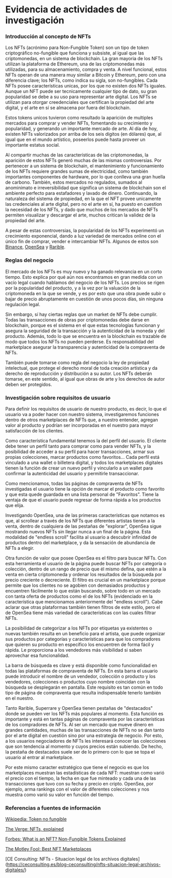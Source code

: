 # Evidencia de actividades de investigación
### Introducción al concepto de NFTs
Los NFTs (acrónimo para Non-Fungible Token) son un tipo de token criptográfico no-fungible que funciona y subsiste, al igual que las criptomonedas, en un sistema de blockchain. La gran mayoria de los NFTs utilizan la plataforma de Ethereum, una de las criptomonedas más utilizadas, para su almacenamiento, compra y venta. A nivel funcional, estos NFTs operan de una manera muy similar a Bitcoin y Ethereum, pero con una diferencia clave; los NFTs, como indica su sigla, son no-fungibles. Cada NFTs posee características unicas, por los que no existen dos NFTs iguales. Aunque un NFT puede ser tecnicamente cualquier tipo de dato, su gran popularidad se debe a su uso para representar arte digital. Los NFTs se utilizan para otorgar creedenciales que certifican la propiedad del arte digital, y el arte en sí se almacena por fuera del blockchain.

Estos tokens unicos tuvieron como resultado la aparición de multiples mercados para comprar y vender NFTs, fomentando su crecimiento y popularidad, y generando un importante mercado de arte. Al día de hoy, existen NFTs valorizados por arriba de los seis dígitos (en dólares) que, al igual que en el mundo artístico, poseerlos puede hasta proveer un importante estatus social.

Al compartir muchas de las características de las criptomonedas, la aparición de estos NFTs generó muchas de las mismas controversias. Por pertenecer a un sistema de blockchain, el mantenimiento y funcionamiento de los NFTs requiere grandes sumas de electricidad, como también importantes componentes de hardware, por lo que conlleva una gran huella de carbono. También, estos mercados no regulados, sumados al anominimato e irreversibilidad que significa un sistema de blockchain son el ambiente perfecto para estafadores y lavado de dinero. Continuando, la naturaleza del sistema de propiedad, en la que el NFT provee unicamente las credenciales al arte digital, pero no el arte en sí, ha puesto en cuestion la necesidad de los NFTs, y dado que muchos de los mercados de NFTs permiten visualizar y descargar el arte, muchos critican la validez de la propiedad del arte.

A pesar de estas controversias, la popularidad de los NFTs experimentó un crecimiento exponencial, dando a luz variedad de mercados online con el único fín de comprar, vender e intercambiar NFTs. Algunos de estos son [Binance](https://www.binance.com/en/nft/home), [OpenSea](https://opensea.io/) y [Rarible](https://rarible.com/).

### Reglas del negocio
El mercado de los NFTs es muy nuevo y ha ganado relevancia en un corto tiempo. Esto explica por qué aún nos encontramos en gran medida con un vacío legal cuando hablamos del negocio de los NFTs. Los precios se rigen por la popularidad del producto, y a la vez por la valuación de la criptomoneda en la que se vende, y es por esto que una obra puede subir o bajar de precio abruptamente en cuestión de unos pocos días, sin ninguna regulación legal.

Sin embargo, sí hay ciertas reglas que un market de NFTs debe cumplir. Todas las transacciones de obras por criptomonedas debe darse en blockchain, porque es el sistema en el que estas tecnologías funcionan y asegura la seguridad de la transacción y la autenticidad de la moneda y del producto. Además, todo lo que se encuentra en la blockchain es trazable de modo que todos los NFTs no pueden perderse. Es responsabilidad del marketplace asegurar la transparencia y autenticidad de la compraventa de NFTs.

También puede tomarse como regla del negocio la ley de propiedad intelectual, que protege el derecho moral de toda creación artística y da derecho de reproducción y distribución a su autor. Los NFTs deberán tomarse, en este sentido, al igual que obras de arte y los derechos de autor deben ser protegidos.

### Investigación sobre requisitos de usuario
Para definir los requisitos de usuario de nuestro producto, es decir, lo que el usuario va a poder hacer con nuestro sistema, investigaremos funciones dentro de otros marketplaces de NFTs que, a nuestro entender, agregan valor al producto y podrían ser incorporadas en el nuestro para mayor satisfacción de los clientes.

Como característica fundamental tenemos la del perfil del usuario. El cliente debe tener un perfil tanto para comprar como para vender NFTs, y la posibilidad de acceder a su perfil para hacer transacciones, armar sus propias colecciones, marcar productos como favoritos... Cada perfil está vinculado a una wallet o billetera digital, y todos los marketplaces digitales tienen la función de crear un nuevo perfil y vincularlo a un wallet para confirmar la autenticidad del usuario y permitirle transaccionar.

Como mencionamos, todas las páginas de compraventa de NFTs investigadas el usuario tiene la opción de marcar el producto como favorito y que esta quede guardada en una lista personal de "Favoritos". Tiene la ventaja de que el usuario puede regresar de forma rápida a los productos que elija.

Investigando OpenSea, una de las primeras características que notamos es que, al scrollear a través de los NFTs que diferentes artistas tienen a la venta, dentro de cualquiera de las pestañas de "explorar", OpenSea sigue mostrando nuevos NFTs sin llegar nunca a un final de la página. Esta modalidad de "endless scroll" facilita al usuario a descubrir infinidad de productos dentro del marketplace, y da la sensación de abundancia de NFTs a elegir.

Otra función de valor que posee OpenSea es el filtro para buscar NFTs. Con esta herramienta el usuario de la página puede buscar NFTs por categoría o colección, dentro de un rango de precio que él mismo defina, que estén a la venta en cierta criptomoneda y ordenar los resultados de la búsqueda por precio creciente o decreciente. El filtro es crucial en un marketplace porque permite que los clientes no se agobien con demasiados productos y encuentren fácilmente lo que están buscando, sobre todo en un mercado con tanta oferta de productos como el de los NFTs (evidenciado en la característica que mencionamos anteriormente del "endless scroll"). Cabe aclarar que otras plataformas también tienen filtros de este estilo, pero el de OpenSea tiene más variedad de características con las cuales filtrar NFTs.

La posibilidad de categorizar a los NFTs por etiquetas ya existentes o nuevas también resulta en un beneficio para el artista, que puede organizar sus productos por categorías y características para que los compradores que quieren su producto en específico los encuentren de forma fácil y rápida. Le proporciona a los vendedores más visibilidad si saben aprovechar esa funcionalidad.

La barra de búsqueda es clave y está disponible como funcionalidad en todas las plataformas de compraventa de NFTs. En esta barra el usuario puede introducir el nombre de un vendedor, colección o producto y los vendedores, colecciones o productos cuyo nombre coincidan con la búsqueda se desplegarán en pantalla. Este requisito es tan común en todo tipo de página de compraventa que resulta indispensable tenerlo también en el nuestro.

Tanto Rarible, Superrare y OpenSea tienen pestañas de "destacados" donde se pueden ver los NFTs más populares al momento. Esta función es importante y está en tantas páginas de compraventa por las características de los compradores de NFTs. Al ser un mercado que mueve dinero en grandes cantidades, muchas de las transacciones de NFTs no se dan tanto por el arte digital en cuestión sino por una estrategia de negocio. Por esto, a los usuarios negociadores de NFTs les interesará conocer las colecciones que son tendencia al momento y cuyos precios están subiendo. De hecho, la pestaña de destacados suele ser de lo primero con lo que se topa el usuario al entrar al marketplace.

Por este mismo caracter estratégico que tiene el negocio es que los marketplaces muestran las estadísticas de cada NFT: muestran como varió el precio con el tiempo, la fecha en que fue minteado y cada una de las transacciones que tuvo con su fecha y precio en cripto. OpenSea, por ejemplo, arma rankings con el valor de diferentes colecciones y nos muestra como varió su valor en función del tiempo.

### Referencias a fuentes de información
[Wikipedia: Token no fungible](https://es.wikipedia.org/wiki/Token_no_fungible#:~:text=NFT%20significa%20%22token%20no%20fungible,canciones%20o%20elementos%20de%20videojuegos.)

[The Verge: NFTs, explained](https://www.theverge.com/22310188/nft-explainer-what-is-blockchain-crypto-art-faq)

[Forbes: What is an NFT? Non-Fungible Tokens Explained](https://www.forbes.com/advisor/investing/cryptocurrency/nft-non-fungible-token/)

[The Motley Fool: Best NFT Marketplaces](https://www.fool.com/the-ascent/cryptocurrency/nft-marketplaces/)

[CE Consulting: NFTs - Situacion legal de los archivos digitales] (https://ceconsulting.es/blog-ceconsulting/nfts-situacion-legal-archivos-digitales/)